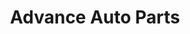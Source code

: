 ---
title: "Advance Auto Parts"
url: /oxford/advance-auto-parts-jackson-avenue-west/
shop: Autoteile
---